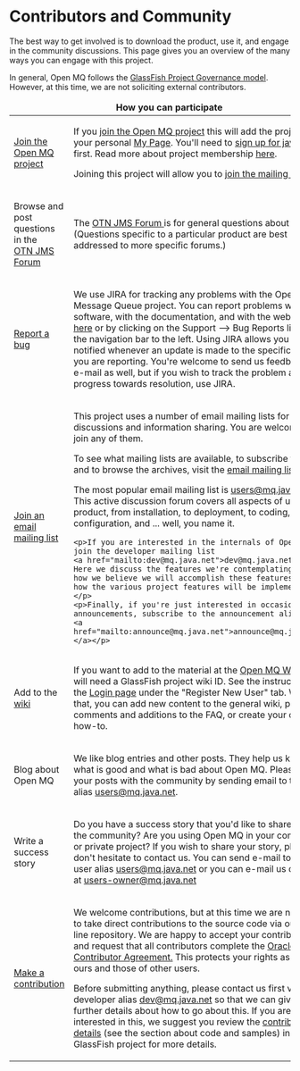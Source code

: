 # Contributors and Community 

<p>The best way to get involved is to download the product, use it, and engage in the community discussions. This page gives you an overview of the many ways you can engage with this project. </p>
<p>In general, Open MQ follows the <a href="https://glassfish.java.net/public/GovernancePolicy.html">GlassFish Project Governance model</a>. However, at this time, we are not soliciting external contributors. </p>
<table width="90%" border="0" cellpadding="3" cellspacing="3" class="generic1">
  <thead><tr>
    <td colspan="2" scope="col"><div align="center"><strong>How you can participate </strong></div></td>
  </tr> </thead>
  <tbody> <tr>
    <td><p><a href="http://java.net/projects/mq/watch">Join the Open MQ project</a>
    <td><p>If you <a href="http://java.net/projects/mq/watch">join the Open MQ project</a>
    this will add the project to your personal <a href="https://java.net/mypage">My Page</a>.
    You'll need to <a href="https://java.net/people/new">sign up for java.net</a> first.
    Read more about project membership <a href="community.html">here</a>. 
    <p>Joining this project will allow you to <a href="https://java.net/projects/mq/lists">join the mailing lists</a>.
  <tr>
    <td><p>Browse and post questions in the <br> 
    <a href="https://forums.oracle.com/forums/forum.jspa?forumID=974&start=0">OTN JMS Forum </a>
    <td><p>The <a href="https://forums.oracle.com/forums/forum.jspa?forumID=974&start=0">OTN JMS Forum </a> is for general questions about JMS.
    (Questions specific to a particular product are best addressed to more specific forums.)</td>
  </tr>
  <tr>
    <td><p><a href="https://java.net/jira/browse/MQ">Report a bug </a>
    <td><p>We use JIRA for tracking any problems with the Open Message Queue project. 
    You can report problems with the software, with the documentation, and with the website 
    <a href="https://java.net/jira/browse/MQ">here</a> or by clicking on the
    Support --> Bug Reports link in  the navigation bar to the left. 
    Using JIRA allows you to be notified whenever an update is made to the specific issue you are reporting.
    You're welcome to send us feedback via e-mail as well, but if you wish to track the problem and our progress towards resolution, use JIRA.
  <tr>
    <td><p><a href="http://java.net/projects/mq/lists">Join an email mailing list </a>
    <td><p>This project uses a number of email mailing lists for discussions and information sharing. You are welcome to join any of them.
    <p>To see what mailing lists are available, to subscribe to them, and to browse the archives, visit the 
    <a href="http://java.net/projects/mq/lists">email mailing lists page</a> 
    <p>The most popular email mailing list is <a href="mailto:users@mq.java.net">users@mq.java.net</a>. 
    This active discussion forum covers all aspects of using the product, from installation, to deployment, to coding, configuration, and ... well, you name it.

    <p>If you are interested in the internals of Open MQ, join the developer mailing list
    <a href="mailto:dev@mq.java.net">dev@mq.java.net</a>. Here we discuss the features we're contemplating, 
    how we believe we will accomplish these features and how the various project features will be implemented. </p>
    <p>Finally, if you're just interested in occasional announcements, subscribe to the announcement alias 
    <a href="mailto:announce@mq.java.net">announce@mq.java.net </a></p>
  <tr>
    <td><p>Add to the <a href="https://wikis.oracle.com/display/GlassFish/OpenMessageQueue">wiki</a> </td>
    <td><p>If you want to add to the material at the <a href="https://wikis.oracle.com/display/GlassFish/OpenMessageQueue">Open MQ Wiki</a>
    you will need a GlassFish project wiki ID. 
    See the instructions at the <a href="http://wiki.glassfish.java.net/Login.jsp">Login page</a> under the &quot;Register New User&quot; tab. 
    With that, you can add new content to the general wiki, post comments and additions to the FAQ, or create your own how-to.
  <tr>
    <td><p>Blog about<br> Open MQ 
    <td><p>We like blog entries and other posts. They help us know what is good and what is bad about Open MQ.
    Please share your posts with the community by sending email to the user alias <a href="mailto:users@mq.java.net">users@mq.java.net</a>.
  <tr>
    <td><p>Write a success story 
    <td><p>Do you have a success story that you'd like to share with the community? Are you using Open MQ in your community or private project?
    If you wish to share your story, please don't hesitate to contact us. You can send e-mail to the 
    user alias <a href="mailto:users@mq.java.net">users@mq.java.net</a> or you can e-mail us directly at 
    <a href="mailto:users-owner@mq.java.net">users-owner@mq.java.net </a></td>
  </tr>
  <tr>
    <td><p><a href="community.html#contrib">Make a contribution</a> 
    <td><p>We welcome contributions, but at this time we are not able to take direct contributions to the source code via our on-line repository. 
      We are happy to accept your contributions and request that all contributors complete the <a href="http://oss.oracle.com/oca.pdf">Oracle Contributor Agreement.</a> 
      This protects your rights as well as ours and those of other users. 
      <p>Before  submitting anything, please contact us first via the developer alias
      <a href="mailto:dev@mq.java.net">dev@mq.java.net</a> so that we can give you further details about how to go about this.  
      If you are interested in this, we suggest you review the <a href="https://glassfish.java.net/public/devindex.html">contributor details</a> 
      (see the section about code and samples) in the GlassFish project for more details. </p></td>
  </tr></tbody>
</table>

